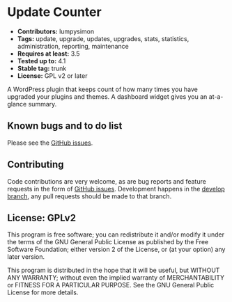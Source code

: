 # Update Counter #

* **Contributors:** lumpysimon
* **Tags:** update, upgrade, updates, upgrades, stats, statistics, administration, reporting, maintenance
* **Requires at least:** 3.5
* **Tested up to:** 4.1
* **Stable tag:** trunk
* **License:** GPL v2 or later

A WordPress plugin that keeps count of how many times you have upgraded your plugins and themes. A dashboard widget gives you an at-a-glance summary.

## Known bugs and to do list ##

Please see the [GitHub issues](https://github.com/lumpysimon/wp-update-counter/issues).

## Contributing ##

Code contributions are very welcome, as are bug reports and feature requests in the form of [GitHub issues](https://github.com/lumpysimon/wp-update-counter/issues). Development happens in the [develop branch](https://github.com/lumpysimon/wp-update-counter/tree/develop), any pull requests should be made to that branch.

## License: GPLv2 ##

This program is free software; you can redistribute it and/or modify it under the terms of the GNU General Public License as published by the Free Software Foundation; either version 2 of the License, or
(at your option) any later version.

This program is distributed in the hope that it will be useful, but WITHOUT ANY WARRANTY; without even the implied warranty of MERCHANTABILITY or FITNESS FOR A PARTICULAR PURPOSE. See the GNU General Public License for more details.